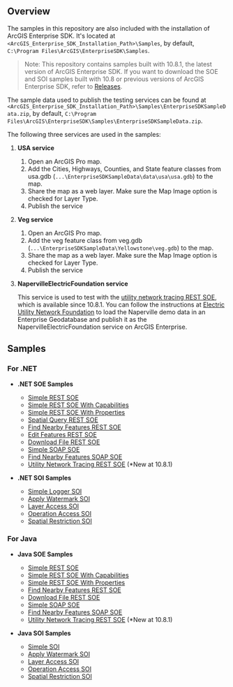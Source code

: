## Overview

The samples in this repository are also included with the installation of ArcGIS Enterprise SDK. It's located at `<ArcGIS_Enterprise_SDK_Installation_Path>\Samples`, by default, `C:\Program Files\ArcGIS\EnterpriseSDK\Samples`.

> Note: This repository contains samples built with 10.8.1, the latest version of ArcGIS Enterprise SDK. If you want to download the SOE and SOI samples built with 10.8 or previous versions of ArcGIS Enterprise SDK, refer to [Releases](https://github.com/Esri/arcgis-enterprise-sdk-resources/releases).

The sample data used to publish the testing services can be found at `<ArcGIS_Enterprise_SDK_Installation_Path>\Samples\EnterpriseSDKSampleData.zip`, by default, `C:\Program Files\ArcGIS\EnterpriseSDK\Samples\EnterpriseSDKSampleData.zip`.

The following three services are used in the samples:
1. **USA service**
    1. Open an ArcGIS Pro map.
    2. Add the Cities, Highways, Counties, and State feature classes from usa.gdb (`...\EnterpriseSDKSampleData\data\usa\usa.gdb`) to the map.
    3. Share the map as a web layer. Make sure the Map Image option is checked for Layer Type.
    4. Publish the service

2. **Veg service**
    1. Open an ArcGIS Pro map.
    2. Add the veg feature class from veg.gdb (`...\EnterpriseSDKSampleData\Yellowstone\veg.gdb`) to the map.
    3. Share the map as a web layer. Make sure the Map Image option is checked for Layer Type.
    4. Publish the service
    
3. **NapervilleElectricFoundation service**

    This service is used to test with the [utility network tracing REST SOE](dot%20net/SOE/UNTracingRESTSOE), which is available since 10.8.1. You can follow the instructions at [Electric Utility Network Foundation](https://solutions.arcgis.com/electric/help/electric-utility-network-foundation/) to load the Naperville demo data in an Enterprise Geodatabase and publish it as the NapervilleElectricFoundation service on ArcGIS Enterprise.
   
   
## Samples
### For .NET
* **.NET SOE Samples**
  * [Simple REST SOE](dot%20net/SOE/SimpleRESTSOE)
  * [Simple REST SOE With Capabilities](dot%20net/SOE/SimpleRESTSOEWithCapabilities)
  * [Simple REST SOE With Properties](dot%20net/SOE/SimpleRESTSOEWithProperties)
  * [Spatial Query REST SOE](dot%20net/SOE/SpatialQueryRESTSOE)
  * [Find Nearby Features REST SOE](dot%20net/SOE/FindNearFeaturesRESTSOE)
  * [Edit Features REST SOE](dot%20net/SOE/EditFeaturesRESTSOE)
  * [Download File REST SOE](dot%20net/SOE/DownloadFileRESTSOE)
  * [Simple SOAP SOE](dot%20net/SOE/SimpleSOAPSOE)
  * [Find Nearby Features SOAP SOE](dot%20net/SOE/FindNearFeaturesSOAPSOE)
  * [Utility Network Tracing REST SOE](dot%20net/SOE/UNTracingRESTSOE) (\*New at 10.8.1)

* **.NET SOI Samples**
  * [Simple Logger SOI](dot%20net/SOI/NetSimpleLoggerSOI)
  * [Apply Watermark SOI](dot%20net/SOI/NetApplyWatermarkSOI)
  * [Layer Access SOI](dot%20net/SOI/NetLayerAccessSOI)
  * [Operation Access SOI](dot%20net/SOI/NetOperationAccessSOI)
  * [Spatial Restriction SOI](dot%20net/SOI/NetSpatialRestrictionSOI)

### For Java
* **Java SOE Samples**
  * [Simple REST SOE](java/soe/simplerestsoe)
  * [Simple REST SOE With Capabilities](java/soe/simplerestsoewithcapabilities)
  * [Simple REST SOE With Properties](java/soe/simplerestsoewithproperties)
  * [Find Nearby Features REST SOE](java/soe/findnearbyfeaturesrestsoe)
  * [Download File REST SOE](java/soe/downloadfilerestsoe)
  * [Simple SOAP SOE](java/soe/simplesoapsoe)
  * [Find Nearby Features SOAP SOE](java/soe/findnearbyfeaturessoapsoe)
  * [Utility Network Tracing REST SOE](java/soe/untracingrestsoe) (\*New at 10.8.1)

* **Java SOI Samples**
  * [Simple SOI](java/soi/SimpleSOI)
  * [Apply Watermark SOI](java/soi/ApplyWatermarkSOI)
  * [Layer Access SOI](java/soi/LayerAccessSOI)
  * [Operation Access SOI](java/soi/OperationAccessSOI)  
  * [Spatial Restriction SOI](java/soi/SpatialRestrictionSOI)

